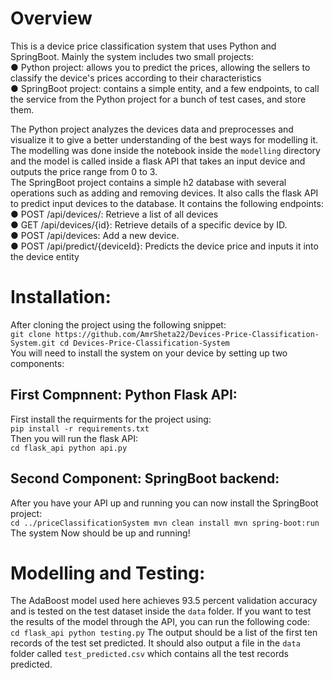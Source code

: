 # Overview
This is a device price classification system that uses Python and SpringBoot. Mainly the system includes two small projects: <br/>
● Python project: allows you to predict the prices, allowing the sellers to classify the device's prices according to their characteristics <br/>
● SpringBoot project: contains a simple entity, and a few endpoints, to call the service  from the Python project for a bunch of test cases, and store them.

The Python project analyzes the devices data and preprocesses and visualize it to give a better understanding of the best ways for modelling it. The modelling was done inside the notebook inside the `modelling` directory and the model is called inside a flask API that takes an input device and outputs the price range from 0 to 3. <br/>
The SpringBoot project contains a simple h2 database with several operations such as adding and removing devices. It also calls the flask API to predict input devices to the database. It contains the following endpoints:<br/>
● POST /api/devices/: Retrieve a list of all devices <br/>
● GET /api/devices/{id}: Retrieve details of a specific device by ID. <br/>
● POST /api/devices: Add a new device. <br/>
● POST /api/predict/{deviceId}: Predicts the device price and inputs it into the device entity <br/>

# Installation:
After cloning the project using the following snippet:
<br/>
`git clone https://github.com/AmrSheta22/Devices-Price-Classification-System.git
cd Devices-Price-Classification-System` 
<br/>
You will need to install the system on your device by setting up two components:
## First Compnnent: Python Flask API:
First install the requirments for the project using:
<br/>
`pip install -r requirements.txt`
<br/>
Then you will run the flask API:
<br/>
`cd flask_api
python api.py`
## Second Component: SpringBoot backend:
After you have your API up and running you can now install the SpringBoot project:
<br/>
`cd ../priceClassificationSystem
mvn clean install
mvn spring-boot:run`
<br/>
The system Now should be up and running!

# Modelling and Testing:
The AdaBoost model used here achieves 93.5 percent validation accuracy and is tested on the test dataset inside the `data` folder. If you want to test the results of the model through the API, you can run the following code:
<br/>
`cd flask_api
python testing.py`
The output should be a list of the first ten records of the test set predicted. It should also output a file in the `data` folder called `test_predicted.csv` which contains all the test records predicted.




